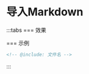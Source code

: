 # 导入Markdown

:::tabs
=== 效果

<!-- @include: Test/EmbeddedMarkdownTest.md -->

=== 示例

```md
<!-- @include: 文件名 -->
```
:::
